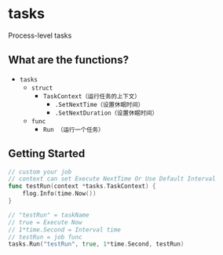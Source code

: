 # tasks
Process-level tasks

## What are the functions?
* `tasks`
    * `struct`
        * `TaskContext（运行任务的上下文）`
            * `.SetNextTime（设置休眠时间）`
            * `.SetNextDuration（设置休眠时间）`
    * `func`
        * `Run （运行一个任务）`

## Getting Started
```go
// custom your job
// context can set Execute NextTime Or Use Default Interval
func testRun(context *tasks.TaskContext) {
	flog.Info(time.Now())
}

// "testRun" = taskName
// true = Execute Now
// 1*time.Second = Interval time
// testRun = job func
tasks.Run("testRun", true, 1*time.Second, testRun)
```